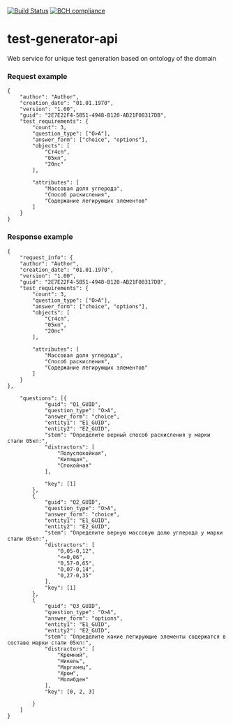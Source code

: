 [![Build Status](https://travis-ci.org/weirdname404/test-generator-api.svg?branch=master)](https://travis-ci.org/weirdname404/test-generator-api)
[![BCH compliance](https://bettercodehub.com/edge/badge/weirdname404/test-generator-api?branch=master)](https://bettercodehub.com/)
# test-generator-api
Web service for unique test generation based on ontology of the domain

### Request example
```
{
	"author": "Author",
	"creation_date": "01.01.1970",
	"version": "1.00",
	"guid": "2E7E22F4-5B51-4948-B120-AB21F08317DB",
	"test_requirements": {
		"count": 3,
		"question_type": ["O>A"],
		"answer_form": ["choice", "options"],
		"objects": [
			"Ст4сп",
			"05кп",
			"20пс"
		],

		"attributes": [
			"Массовая доля углерода",
			"Способ раскисления",
			"Содержание легирующих элементов"
		]
	}
}
```

### Response example
```
{
	"request_info": {
	"author": "Author",
	"creation_date": "01.01.1970",
	"version": "1.00",
	"guid": "2E7E22F4-5B51-4948-B120-AB21F08317DB",
	"test_requirements": {
		"count": 3,
		"question_type": ["O>A"],
		"answer_form": ["choice", "options"],
		"objects": [
			"Ст4сп",
			"05кп",
			"20пс"
		],

		"attributes": [
			"Массовая доля углерода",
			"Способ раскисления",
			"Содержание легирующих элементов"
		]
	}
},

	"questions": [{
			"guid": "Q1_GUID",
			"question_type": "O>A",
			"answer_form": "choice",
			"entity1": "E1_GUID",
			"entity2": "E2_GUID",
			"stem": "Определите верный способ раскисления у марки стали 05кп:",
			"distractors": [
				"Полуспокойная",
				"Кипящая",
				"Спокойная"
			],
			
			"key": [1]
		},
		{
			"guid": "Q2_GUID",
			"question_type": "O>A",
			"answer_form": "choice",
			"entity1": "E1_GUID",
			"entity2": "E2_GUID",
			"stem": "Определите верную массовую долю углерода у марки стали 05кп:",
			"distractors": [
				"0,05-0,12",
				"<=0,06",
				"0,57-0,65",
				"0,07-0,14",
				"0,27-0,35"
			],
			"key": [1]
		},
		{
			"guid": "Q3_GUID",
			"question_type": "O>A",
			"answer_form": "options",
			"entity1": "E1_GUID",
			"entity2": "E2_GUID",
			"stem": "Определите какие легирующие элементы содержатся в составе марки стали 05кп:",
			"distractors": [
				"Кремний",
				"Никель",
				"Марганец",
				"Хром",
				"Молибден"
			],
			"key": [0, 2, 3]

		}
	]
}
```
